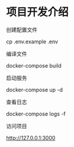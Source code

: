 # 项目开发介绍

创建配置文件

  cp .env.example .env
  
编译文件
  
  docker-compose build

启动服务

  docker-compose up -d

查看日志

  docker-compose logs -f


访问项目

  http://127.0.0.1:3000
